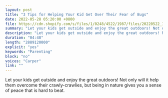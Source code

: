 ```yaml
---
layout: post
title: "3 Tips for Helping Your Kid Get Over Their Fear of Bugs"
date: 2022-05-28 05:20:00 +0800
file: https://cdn.shopify.com/s/files/1/0248/4522/1987/files/20220522_1.mp3?v=1653209812
summary: "Let your kids get outside and enjoy the great outdoors! Not only will it help them overcome their crawly-crawlies, but being in nature gives you a sense of peace that is hard to beat. "
description: "Let your kids get outside and enjoy the great outdoors! Not only will it help them overcome their crawly-crawlies, but being in nature gives you a sense of peace that is hard to beat. "
duration: "04:48"
length: "2889120000"
explicit: "yes"
keywords: "Parenting"
block: "no"
voices: "Carper"
link: ""
---
```


Let your kids get outside and enjoy the great outdoors! Not only will it help them overcome their crawly-crawlies, but being in nature gives you a sense of peace that is hard to beat.
